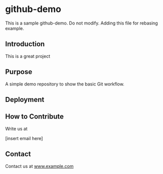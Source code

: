 # github-demo

This is a sample github-demo. Do not modify.
Adding this file for rebasing example.

## Introduction

This is a great project

## Purpose

A simple demo repository to show the basic Git workflow.

## Deployment 

## How to Contribute
Write us at 

[insert email here]

## Contact

Contact us at www.example.com
